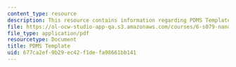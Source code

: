```yaml
---
content_type: resource
description: This resource contains information regarding PDMS Template.
file: https://ol-ocw-studio-app-qa.s3.amazonaws.com/courses/6-s079-nanomaker-spring-2013/677ca2ef9b29ec42f1defa98661bb141_MIT6_S079S13_PDMStemp.pdf
file_type: application/pdf
resourcetype: Document
title: PDMS Template
uid: 677ca2ef-9b29-ec42-f1de-fa98661bb141
---
```


